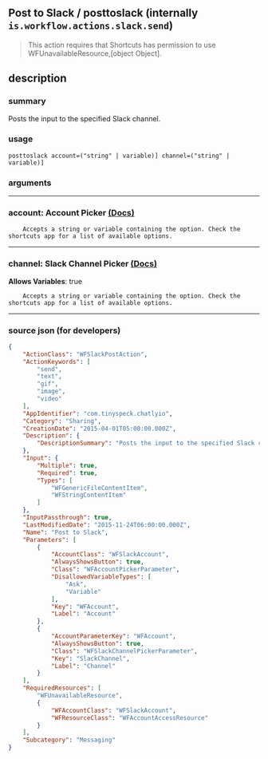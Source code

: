 
## Post to Slack / posttoslack (internally `is.workflow.actions.slack.send`)

> This action requires that Shortcuts has permission to use WFUnavailableResource,[object Object].


## description

### summary

Posts the input to the specified Slack channel.


### usage
```
posttoslack account=("string" | variable)] channel=("string" | variable)]
```

### arguments

---

### account: Account Picker [(Docs)](https://pfgithub.github.io/shortcutslang/gettingstarted#other-fields)


		Accepts a string or variable containing the option. Check the shortcuts app for a list of available options. 

---

### channel: Slack Channel Picker [(Docs)](https://pfgithub.github.io/shortcutslang/gettingstarted#other-fields)
**Allows Variables**: true



		Accepts a string or variable containing the option. Check the shortcuts app for a list of available options. 

---

### source json (for developers)

```json
{
	"ActionClass": "WFSlackPostAction",
	"ActionKeywords": [
		"send",
		"text",
		"gif",
		"image",
		"video"
	],
	"AppIdentifier": "com.tinyspeck.chatlyio",
	"Category": "Sharing",
	"CreationDate": "2015-04-01T05:00:00.000Z",
	"Description": {
		"DescriptionSummary": "Posts the input to the specified Slack channel."
	},
	"Input": {
		"Multiple": true,
		"Required": true,
		"Types": [
			"WFGenericFileContentItem",
			"WFStringContentItem"
		]
	},
	"InputPassthrough": true,
	"LastModifiedDate": "2015-11-24T06:00:00.000Z",
	"Name": "Post to Slack",
	"Parameters": [
		{
			"AccountClass": "WFSlackAccount",
			"AlwaysShowsButton": true,
			"Class": "WFAccountPickerParameter",
			"DisallowedVariableTypes": [
				"Ask",
				"Variable"
			],
			"Key": "WFAccount",
			"Label": "Account"
		},
		{
			"AccountParameterKey": "WFAccount",
			"AlwaysShowsButton": true,
			"Class": "WFSlackChannelPickerParameter",
			"Key": "SlackChannel",
			"Label": "Channel"
		}
	],
	"RequiredResources": [
		"WFUnavailableResource",
		{
			"WFAccountClass": "WFSlackAccount",
			"WFResourceClass": "WFAccountAccessResource"
		}
	],
	"Subcategory": "Messaging"
}
```
